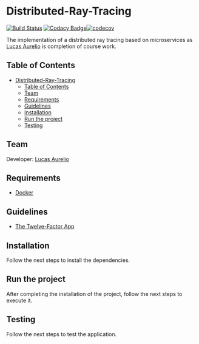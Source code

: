 # Distributed-Ray-Tracing

[![Build Status](https://travis-ci.org/lucas625/Distributed-Ray-Tracing.svg?branch=master)](https://travis-ci.org/lucas625/Distributed-Ray-Tracing) [![Codacy Badge](https://api.codacy.com/project/badge/Grade/43e28987829f4de1a99b94d6798640d9)](https://www.codacy.com/manual/lucas625/Distributed-Ray-Tracing?utm_source=github.com&amp;utm_medium=referral&amp;utm_content=lucas625/Distributed-Ray-Tracing&amp;utm_campaign=Badge_Grade)[![codecov](https://codecov.io/gh/lucas625/Distributed-Ray-Tracing/branch/master/graph/badge.svg)](https://codecov.io/gh/lucas625/Distributed-Ray-Tracing)

The implementation of a distributed ray tracing based on microservices as [Lucas Aurelio](https://github.com/lucas625) is completion of course work.

## Table of Contents

- [Distributed-Ray-Tracing](#distributed-ray-tracing)
  - [Table of Contents](#table-of-contents)
  - [Team](#team)
  - [Requirements](#requirements)
  - [Guidelines](#guidelines)
  - [Installation](#installation)
  - [Run the project](#run-the-project)
  - [Testing](#testing)

## Team

Developer: [Lucas Aurelio](https://github.com/lucas625)

## Requirements

- [Docker](https://docs.docker.com/desktop/)

## Guidelines

- [The Twelve-Factor App](https://12factor.net/)

## Installation

Follow the next steps to install the dependencies.

## Run the project

After completing the installation of the project, follow the next steps to execute it.

## Testing

Follow the next steps to test the application.
